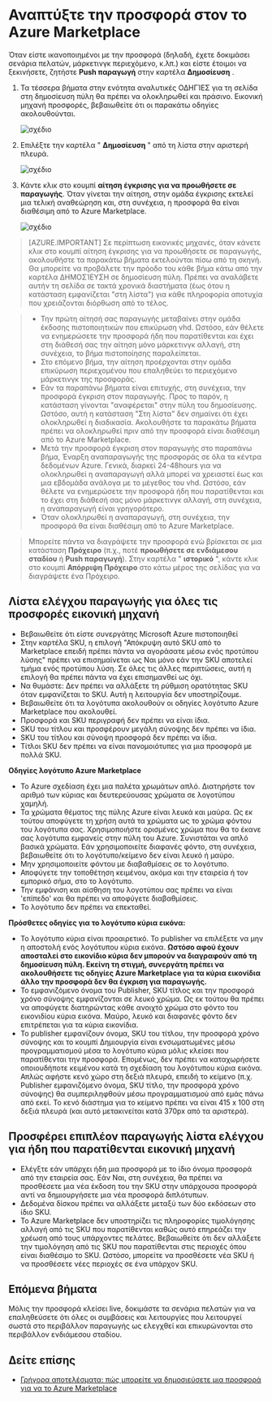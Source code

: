<properties
   pageTitle="Αναπτύξτε την προσφορά στον το Azure Marketplace | Microsoft Azure"
   description="Μάθετε περισσότερα σχετικά με και να ακολουθήσετε τις οδηγίες για να αναπτύξετε την προσφορά--εικονική μηχανή εικόνα, προγραμματιστής υπηρεσίας, υπηρεσία δεδομένων, κ.λπ.--με το Azure Marketplace."
   services="marketplace-publishing"
   documentationCenter=""
   authors="HannibalSII"
   manager="hascipio"
   editor=""/>

<tags
   ms.service="marketplace"
   ms.devlang="na"
   ms.topic="article"
   ms.tgt_pltfrm="na"
   ms.workload="na"
   ms.date="08/02/2016"
   ms.author="hascipio" />

# <a name="deploy-your-offer-to-the-azure-marketplace"></a>Αναπτύξτε την προσφορά στον το Azure Marketplace
Όταν είστε ικανοποιημένοι με την προσφορά (δηλαδή, έχετε δοκιμάσει σενάρια πελατών, μάρκετινγκ περιεχόμενο, κ.λπ.) και είστε έτοιμοι να ξεκινήσετε, ζητήστε **Push παραγωγή** στην καρτέλα **Δημοσίευση** .  

1. Τα τέσσερα βήματα στην ενότητα αναλυτικές ΟΔΗΓΊΕΣ για τη σελίδα στη δημοσίευση πύλη θα πρέπει να ολοκληρωθεί και πράσινο. Εικονική μηχανή προσφορές, βεβαιωθείτε ότι οι παρακάτω οδηγίες ακολουθούνται.

    ![σχέδιο][img-pubportal-walkthru-checked]

2. Επιλέξτε την καρτέλα " **Δημοσίευση** " από τη λίστα στην αριστερή πλευρά.

    ![σχέδιο][img-pubportal-menu-publish]

3. Κάντε κλικ στο κουμπί **αίτηση έγκρισης για να προωθήσετε σε παραγωγής**. Όταν γίνεται την αίτηση, στην ομάδα έγκρισης εκτελεί μια τελική αναθεώρηση και, στη συνέχεια, η προσφορά θα είναι διαθέσιμη από το Azure Marketplace.

    ![σχέδιο][img-pubportal-publish-pushproduction]

>[AZURE.IMPORTANT] Σε περίπτωση εικονικές μηχανές, όταν κάνετε κλικ στο κουμπί αίτηση έγκρισης για να προωθήσετε σε παραγωγής, ακολουθήστε τα παρακάτω βήματα εκτελούνται πίσω από τη σκηνή. Θα μπορείτε να προβάλετε την πρόοδο του κάθε βήμα κάτω από την καρτέλα ΔΗΜΟΣΊΕΥΣΗ σε δημοσίευση πύλη. Πρέπει να αναλάβετε αυτήν τη σελίδα σε τακτά χρονικά διαστήματα (έως ότου η κατάσταση εμφανίζεται "στη λίστα") για κάθε πληροφορία αποτυχία που χρειάζονται διόρθωση από το τέλος.

> - Την πρώτη αίτησή σας παραγωγής μεταβαίνει στην ομάδα έκδοσης πιστοποιητικών που επικύρωση vhd. Ωστόσο, εάν θέλετε να ενημερώσετε την προσφορά ήδη που παρατίθενται και έχει στη διάθεσή σας την αίτηση μόνο μάρκετινγκ αλλαγή, στη συνέχεια, το βήμα πιστοποίησης παραλείπεται.
> - Στο επόμενο βήμα, την αίτηση προέρχονται στην ομάδα επικύρωση περιεχομένου που επαληθεύει το περιεχόμενο μάρκετινγκ της προσφοράς.
> - Εάν τα παραπάνω βήματα είναι επιτυχής, στη συνέχεια, την προσφορά έγκριση στον παραγωγής. Προς το παρόν, η κατάσταση γίνονται "αναφέρεται" στην πύλη του δημοσίευσης. Ωστόσο, αυτή η κατάσταση "Στη λίστα" δεν σημαίνει ότι έχει ολοκληρωθεί η διαδικασία. Ακολουθήστε τα παρακάτω βήματα πρέπει να ολοκληρωθεί πριν από την προσφορά είναι διαθέσιμη από το Azure Marketplace.
> - Μετά την προσφορά έγκριση στον παραγωγής στο παραπάνω βήμα, Έναρξη αναπαραγωγής της προσφοράς σε όλα τα κέντρα δεδομένων Azure. Γενικά, διαρκεί 24-48hours για να ολοκληρωθεί η αναπαραγωγή αλλά μπορεί να χρειαστεί έως και μια εβδομάδα ανάλογα με το μέγεθος του vhd. Ωστόσο, εάν θέλετε να ενημερώσετε την προσφορά ήδη που παρατίθενται και το έχει στη διάθεσή σας μόνο μάρκετινγκ αλλαγή, στη συνέχεια, η αναπαραγωγή είναι γρηγορότερο.
> - Όταν ολοκληρωθεί η αναπαραγωγή, στη συνέχεια, την προσφορά θα είναι διαθέσιμη από το Azure Marketplace.

> Μπορείτε πάντα να διαγράψετε την προσφορά ενώ βρίσκεται σε μια κατάσταση **Πρόχειρο** (π.χ., ποτέ **προωθήσετε σε ενδιάμεσου σταδίου** ή **Push παραγωγή**). Στην καρτέλα " **ιστορικό** ", κάντε κλικ στο κουμπί **Απόρριψη Πρόχειρο** στο κάτω μέρος της σελίδας για να διαγράψετε ένα Πρόχειρο.


## <a name="production-checklist-for-all-virtual-machine-offers"></a>Λίστα ελέγχου παραγωγής για όλες τις προσφορές εικονική μηχανή

- Βεβαιωθείτε ότι είστε συνεργάτης Microsoft Azure πιστοποιηθεί
- Στην καρτέλα SKU, η επιλογή "Απόκρυψη αυτό SKU από το Marketplace επειδή πρέπει πάντα να αγοράσατε μέσω ενός προτύπου λύσης" πρέπει να επισημαίνεται ως Ναι μόνο εάν την SKU αποτελεί τμήμα ενός προτύπου λύση. Σε όλες τις άλλες περιπτώσεις, αυτή η επιλογή θα πρέπει πάντα να έχει επισημανθεί ως όχι.
- Να θυμάστε: Δεν πρέπει να αλλάξετε τη ρύθμιση ορατότητας SKU όταν εμφανίζεται το SKU. Αυτή η λειτουργία δεν υποστηρίζουμε.
- Βεβαιωθείτε ότι τα λογότυπα ακολουθούν οι οδηγίες λογότυπο Azure Marketplace που ακολουθεί.
- Προσφορά και SKU περιγραφή δεν πρέπει να είναι ίδια.
- SKU του τίτλου και προσφέρουν μεγάλη σύνοψης δεν πρέπει να ίδια.
- SKU του τίτλου και σύνοψη προσφορά δεν πρέπει να ίδια.
- Τίτλοι SKU δεν πρέπει να είναι πανομοιότυπες για μια προσφορά με πολλά SKU.

**Οδηγίες λογότυπο Azure Marketplace**

- Το Azure σχεδίαση έχει μια παλέτα χρωμάτων απλό. Διατηρήστε τον αριθμό των κύριας και δευτερεύουσας χρώματα σε λογοτύπου χαμηλή.
- Τα χρώματα θέματος της πύλης Azure είναι λευκά και μαύρα. Ως εκ τούτου αποφύγετε τη χρήση αυτά τα χρώματα ως το χρώμα φόντου του λογότυπα σας. Χρησιμοποιήστε ορισμένες χρώμα που θα το έκανε σας λογότυπα εμφανείς στην πύλη του Azure. Συνιστάται να απλό βασικά χρώματα. Εάν χρησιμοποιείτε διαφανές φόντο, στη συνέχεια, βεβαιωθείτε ότι το λογότυπο/κείμενο δεν είναι λευκό ή μαύρο.
- Μην χρησιμοποιείτε φόντου με διαβαθμίσεις σε το λογότυπο.
- Αποφύγετε την τοποθέτηση κειμένου, ακόμα και την εταιρεία ή τον εμπορικό σήμα, στο το λογότυπο.
- Την εμφάνιση και αίσθηση του λογοτύπου σας πρέπει να είναι 'επίπεδο' και θα πρέπει να αποφύγετε διαβαθμίσεις.
- Το λογότυπο δεν πρέπει να επεκταθεί.

**Πρόσθετες οδηγίες για το λογότυπο κύρια εικόνα:**

- Το λογότυπο κύρια είναι προαιρετικό. Το publisher να επιλέξετε να μην η αποστολή ενός λογότυπου κύρια εικόνα. **Ωστόσο αφού έχουν αποσταλεί στο εικονίδιο κύρια δεν μπορούν να διαγραφούν από τη δημοσίευση πύλη. Εκείνη τη στιγμή, συνεργάτη πρέπει να ακολουθήσετε τις οδηγίες Azure Marketplace για τα κύρια εικονίδια άλλο την προσφορά δεν θα έγκριση για παραγωγής.**
- Το εμφανιζόμενο όνομα του Publisher, SKU τίτλος και την προσφορά χρόνο σύνοψης εμφανίζονται σε λευκό χρώμα. Ως εκ τούτου θα πρέπει να αποφύγετε διατηρώντας κάθε ανοιχτό χρώμα στο φόντο του εικονιδίου κύρια εικόνα. Μαύρο, λευκό και διαφανές φόντο δεν επιτρέπεται για τα κύρια εικονίδια.
- Το publisher εμφανίζουν όνομα, SKU του τίτλου, την προσφορά χρόνο σύνοψης και το κουμπί Δημιουργία είναι ενσωματωμένες μέσω προγραμματισμού μέσα το λογότυπο κύρια μόλις κλείσει που παρατίθενται την προσφορά. Επομένως, δεν πρέπει να καταχωρήσετε οποιουδήποτε κειμένου κατά τη σχεδίαση του λογότυπου κύρια εικόνα. Απλώς αφήστε κενό χώρο στη δεξιά πλευρά, επειδή το κείμενο (π.χ. Publisher εμφανιζόμενο όνομα, SKU τίτλο, την προσφορά χρόνο σύνοψης) θα συμπεριληφθούν μέσω προγραμματισμού από εμάς πάνω από εκεί. Το κενό διάστημα για το κείμενο πρέπει να είναι 415 x 100 στη δεξιά πλευρά (και αυτό μετακινείται κατά 370px από τα αριστερά).


## <a name="additional-production-checklist-for-already-listed-virtual-machine-offers"></a>Προσφέρει επιπλέον παραγωγής λίστα ελέγχου για ήδη που παρατίθενται εικονική μηχανή

- Ελέγξτε εάν υπάρχει ήδη μια προσφορά με το ίδιο όνομα προσφορά από την εταιρεία σας. Εάν Ναι, στη συνέχεια, θα πρέπει να προσθέσετε μια νέα έκδοση του την SKU στην υπάρχουσα προσφορά αντί να δημιουργήσετε μια νέα προσφορά διπλότυπων.
- Δεδομένα δίσκου πρέπει να αλλάξετε μεταξύ των δύο εκδόσεων στο ίδιο SKU.
- Το Azure Marketplace δεν υποστηρίζει τις πληροφορίες τιμολόγησης αλλαγή από τις SKU που παρατίθενται καθώς αυτό επηρεάζει την χρέωση από τους υπάρχοντες πελάτες. Βεβαιωθείτε ότι δεν αλλάξετε την τιμολόγηση από τις SKU που παρατίθενται στις περιοχές όπου είναι διαθέσιμο το SKU. Ωστόσο, μπορείτε να προσθέσετε νέα SKU ή να προσθέσετε νέες περιοχές σε ένα υπάρχον SKU.


## <a name="next-steps"></a>Επόμενα βήματα
Μόλις την προσφορά κλείσει live, δοκιμάστε τα σενάρια πελατών για να επαληθεύσετε ότι όλες οι συμβάσεις και λειτουργίες που λειτουργεί σωστά στο περιβάλλον παραγωγής ως ελεγχθεί και επικυρώνονται στο περιβάλλον ενδιάμεσου σταδίου.

## <a name="see-also"></a>Δείτε επίσης
- [Γρήγορα αποτελέσματα: πώς μπορείτε να δημοσιεύσετε μια προσφορά για να το Azure Marketplace](marketplace-publishing-getting-started.md)

[img-pubportal-walkthru-checked]:media/marketplace-publishing-push-to-production/pubportal-walkthru-checked.png
[img-pubportal-menu-publish]:media/marketplace-publishing-push-to-production/pubportal-menu-publish.png
[img-pubportal-publish-pushproduction]:media/marketplace-publishing-push-to-production/pubportal-publish-pushproduction.png
